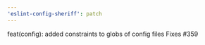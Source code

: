 ```yaml
---
'eslint-config-sheriff': patch
---
```


feat(config): added constraints to globs of config files
Fixes #359 
